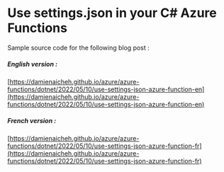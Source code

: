 # Use settings.json in your C# Azure Functions

Sample source code for the following blog post :

##### English version :
[https://damienaicheh.github.io/azure/azure-functions/dotnet/2022/05/10/use-settings-json-azure-function-en](https://damienaicheh.github.io/azure/azure-functions/dotnet/2022/05/10/use-settings-json-azure-function-en)

##### French version :
[https://damienaicheh.github.io/azure/azure-functions/dotnet/2022/05/10/use-settings-json-azure-function-fr](https://damienaicheh.github.io/azure/azure-functions/dotnet/2022/05/10/use-settings-json-azure-function-fr)
